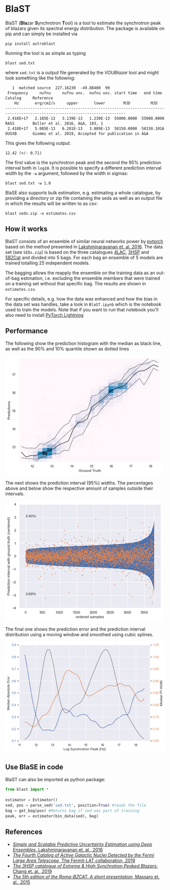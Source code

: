 # BlaST

BlaST (**Bla**zar **S**ynchrotron **T**ool) is a tool to estimate the
synchrotron peak of blazars given its spectral energy distribution. The package is available on pip
and can simply be installed via

```
pip install astroblast
```

Running the tool is as simple as typing

```
blast sed.txt
```

where `sed.txt` is a output file generated by the *VOUBlazar* tool and might look something like the following:

```
   1  matched source  227.16230  -49.88400  99
 Frequency     nufnu     nufnu unc.  nufnu unc. start time   end time   Catalog     Reference
    Hz       erg/cm2/s     upper       lower        MJD         MJD   
---------------------------------------------------------------------------------------------------------------------------
 2.418E+17   2.185E-13   3.139E-13   1.230E-13  55000.0000  55000.0000  RASS        Boller et al. 2016, A&A, 103, 1                                                                                                                                                                         
 2.418E+17   5.085E-13   6.281E-13   3.889E-13  58150.0000  58150.1016  OUSXB       Giommi et al. 2019, Accepted for publication in A&A  
```

This gives the following output:

```
12.42 (+/- 0.71)
```

The first value is the synchrotron peak and the second the 95% prediction interval both in `log10`. It is possible to specify a different prediction interval width by the `-w` argument, followed by the width in sigmas:

```
blast sed.txt -w 1.0
```

BlaSE also supports bulk estimation, e.g. estimating a whole catalogue, by providing a directory or zip file containing
the seds as well as an output file in which the results will be written to as csv:

```
blast seds.zip -o estimates.csv
```

## How it works

BlaST consists of an ensemble of similar neural networks power by [pytorch](https://pytorch.org/) based on the method presented in 
[Lakshminarayanan et. al. 2016][2]. The data set (see `SEDs.zip`) is based on the three catalogues [4LAC][3], [3HSP][4]
and [5BZCat][5] and divided into 5 bags. For each bag an ensemble of 5 models are trained totalling 25 independent models.

The bagging allows the reapply the ensemble on the training data as an out-of-bag estimation, i.e. excluding the
ensemble members that were trained on a training set without that specific bag. The results are shown in `estimates.csv`.

For specific details, e.g. how the data was enhanced and how the bias in the data set was handles, take a look in
`BlaST.ipynb` which is the notebook used to train the models. Note that if you want to run that notebook you'll also
need to install [PyTorch Lightning](https://www.pytorchlightning.ai/)

## Performance

The following show the prediction histogram with the median as black line, as well as the 90% and 10% quantile shown as
dotted lines

![Prediction Histogram](img/hist.png)

The next shows the prediction interval (95%) widths. The percentages above and below show the respective amount of samples
outside their intervals.

![Prediction Intervals](img/pred_int.png)

The final one shows the prediction error and the prediction interval distribution using a moving window and smoothed using cubic splines.

![Error Distribution](img/error.png)

## Use BlaSE in code

BlaST can also be imported as python package:

```python
from blast import *

estimator = Estimator()
sed, pos = parse_sed('sed.txt', position=True) #reads the file
bag = get_bag(pos) #Returns bag if sed was part of training
peak, err = estimator(bin_data(sed), bag)
```

## References

- [*Simple and Scalable Predictive Uncertainty Estimation using Deep Ensembles*, Lakshminarayanan et. al., 2016][2]
- [*The Fourth Catalog of Active Galactic Nuclei Detected by the Fermi Large Area Telescope*, The Fermit-LAT collaboration, 2019][3]
- [*The 3HSP catalogue of Extreme & High Synchrotron Peaked Blazars*, Chang et. al., 2019][4]
- [*The 5th edition of the Roma-BZCAT. A short presentation*, Massaro et. al., 2015][5]

[2]: https://arxiv.org/abs/1612.01474 "Lakshminarayanan et. al., 2016"
[3]: https://arxiv.org/abs/1905.10771 "The Fermit-LAT collaboration, 2019"
[4]: https://arxiv.org/abs/1909.08279 "Chang et. al., 2019"
[5]: https://www.ssdc.asi.it/bzcat/ "Massaro et. al. 2015"
